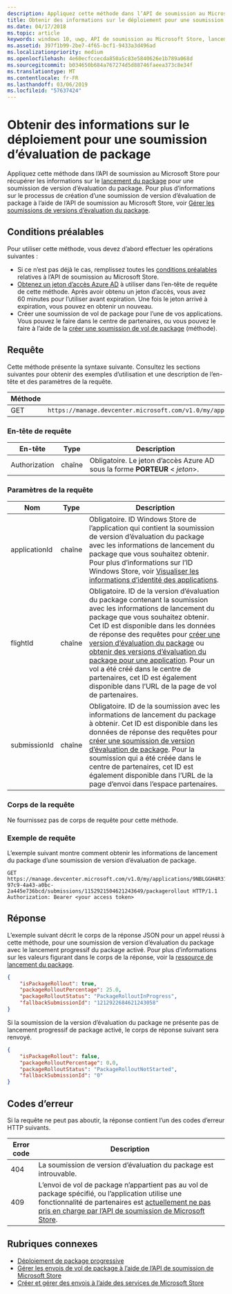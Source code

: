```yaml
---
description: Appliquez cette méthode dans l’API de soumission au Microsoft Store pour récupérer les informations sur le lancement du package pour une soumission de version d’évaluation du package.
title: Obtenir des informations sur le déploiement pour une soumission d’évaluation de package
ms.date: 04/17/2018
ms.topic: article
keywords: windows 10, uwp, API de soumission au Microsoft Store, lancement du package, soumission d’évaluation de package
ms.assetid: 397f1b99-2be7-4f65-bcf1-9433a3d496ad
ms.localizationpriority: medium
ms.openlocfilehash: 4e60ecfccecda850a5c83e5840626e1b789a068d
ms.sourcegitcommit: b034650b684a767274d5d88746faeea373c8e34f
ms.translationtype: MT
ms.contentlocale: fr-FR
ms.lasthandoff: 03/06/2019
ms.locfileid: "57637424"
---
```

# <a name="get-rollout-info-for-a-flight-submission"></a>Obtenir des informations sur le déploiement pour une soumission d’évaluation de package


Appliquez cette méthode dans l’API de soumission au Microsoft Store pour récupérer les informations sur le  [lancement du package](../publish/gradual-package-rollout.md) pour une soumission de version d’évaluation du package. Pour plus d’informations sur le processus de création d’une soumission de version d’évaluation de package à l’aide de l’API de soumission au Microsoft Store, voir [Gérer les soumissions de versions d’évaluation du package](manage-flight-submissions.md).

## <a name="prerequisites"></a>Conditions préalables

Pour utiliser cette méthode, vous devez d’abord effectuer les opérations suivantes :

* Si ce n’est pas déjà le cas, remplissez toutes les [conditions préalables](create-and-manage-submissions-using-windows-store-services.md#prerequisites) relatives à l’API de soumission au Microsoft Store.
* [Obtenez un jeton d’accès Azure AD](create-and-manage-submissions-using-windows-store-services.md#obtain-an-azure-ad-access-token) à utiliser dans l’en-tête de requête de cette méthode. Après avoir obtenu un jeton d’accès, vous avez 60 minutes pour l’utiliser avant expiration. Une fois le jeton arrivé à expiration, vous pouvez en obtenir un nouveau.
* Créer une soumission de vol de package pour l’une de vos applications. Vous pouvez le faire dans le centre de partenaires, ou vous pouvez le faire à l’aide de la [créer une soumission de vol de package](create-a-flight-submission.md) (méthode).

## <a name="request"></a>Requête

Cette méthode présente la syntaxe suivante. Consultez les sections suivantes pour obtenir des exemples d’utilisation et une description de l’en-tête et des paramètres de la requête.

| Méthode | URI de requête                                                      |
|--------|------------------------------------------------------------------|
| GET   | ```https://manage.devcenter.microsoft.com/v1.0/my/applications/{applicationId}/flights/{flightId}/submissions/{submissionId}/packagerollout   ``` |


### <a name="request-header"></a>En-tête de requête

| En-tête        | Type   | Description                                                                 |
|---------------|--------|-----------------------------------------------------------------------------|
| Authorization | chaîne | Obligatoire. Le jeton d’accès Azure AD sous la forme **PORTEUR** &lt; *jeton*&gt;. |


### <a name="request-parameters"></a>Paramètres de la requête

| Nom        | Type   | Description                                                                 |
|---------------|--------|-----------------------------------------------------------------------------|
| applicationId | chaîne | Obligatoire. ID Windows Store de l’application qui contient la soumission de version d’évaluation du package avec les informations de lancement du package que vous souhaitez obtenir. Pour plus d’informations sur l’ID Windows Store, voir [Visualiser les informations d’identité des applications](https://msdn.microsoft.com/windows/uwp/publish/view-app-identity-details).  |
| flightId | chaîne | Obligatoire. ID de la version d’évaluation du package contenant la soumission avec les informations de lancement du package que vous souhaitez obtenir. Cet ID est disponible dans les données de réponse des requêtes pour [créer une version d’évaluation du package](create-a-flight.md) ou [obtenir des versions d’évaluation du package pour une application](get-flights-for-an-app.md). Pour un vol a été créé dans le centre de partenaires, cet ID est également disponible dans l’URL de la page de vol de partenaires.    |
| submissionId | chaîne | Obligatoire. ID de la soumission avec les informations de lancement du package à obtenir. Cet ID est disponible dans les données de réponse des requêtes pour [créer une soumission de version d’évaluation de package](create-a-flight-submission.md). Pour la soumission qui a été créée dans le centre de partenaires, cet ID est également disponible dans l’URL de la page d’envoi dans l’espace partenaires.   |


### <a name="request-body"></a>Corps de la requête

Ne fournissez pas de corps de requête pour cette méthode.

### <a name="request-example"></a>Exemple de requête

L’exemple suivant montre comment obtenir les informations de lancement du package d’une soumission de version d’évaluation de package.

```
GET https://manage.devcenter.microsoft.com/v1.0/my/applications/9NBLGGH4R315/flights/43e448df-97c9-4a43-a0bc-2a445e736bcd/submissions/1152921504621243649/packagerollout HTTP/1.1
Authorization: Bearer <your access token>
```

## <a name="response"></a>Réponse

L’exemple suivant décrit le corps de la réponse JSON pour un appel réussi à cette méthode, pour une soumission de version d’évaluation du package avec le lancement progressif du package activé. Pour plus d’informations sur les valeurs figurant dans le corps de la réponse, voir la [ressource de lancement du package](manage-flight-submissions.md#package-rollout-object).

```json
{
    "isPackageRollout": true,
    "packageRolloutPercentage": 25.0,
    "packageRolloutStatus": "PackageRolloutInProgress",
    "fallbackSubmissionId": "1212922684621243058"
}
```

Si la soumission de la version d’évaluation du package ne présente pas de lancement progressif de package activé, le corps de réponse suivant sera renvoyé.

```json
{
    "isPackageRollout": false,
    "packageRolloutPercentage": 0.0,
    "packageRolloutStatus": "PackageRolloutNotStarted",
    "fallbackSubmissionId": "0"
}
```

## <a name="error-codes"></a>Codes d’erreur

Si la requête ne peut pas aboutir, la réponse contient l’un des codes d’erreur HTTP suivants.

| Error code |  Description   |
|--------|------------------|
| 404  | La soumission de version d’évaluation du package est introuvable. |
| 409  | L’envoi de vol de package n’appartient pas au vol de package spécifié, ou l’application utilise une fonctionnalité de partenaires est [actuellement ne pas pris en charge par l’API de soumission de Microsoft Store](create-and-manage-submissions-using-windows-store-services.md#not_supported). |   


## <a name="related-topics"></a>Rubriques connexes

* [Déploiement de package progressive](../publish/gradual-package-rollout.md)
* [Gérer les envois de vol de package à l’aide de l’API de soumission de Microsoft Store](manage-flight-submissions.md)
* [Créer et gérer des envois à l’aide des services de Microsoft Store](create-and-manage-submissions-using-windows-store-services.md)
